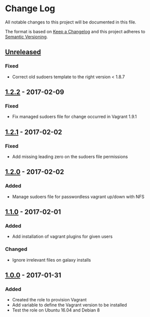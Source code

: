# Change Log
All notable changes to this project will be documented in this file.

The format is based on [Keep a Changelog](http://keepachangelog.com/) 
and this project adheres to [Semantic Versioning](http://semver.org/).

## [Unreleased]
### Fixed
- Correct old sudoers template to the right version < 1.8.7

## [1.2.2] - 2017-02-09
### Fixed
- Fix managed sudoers file for change occurred in Vagrant 1.9.1

## [1.2.1] - 2017-02-02
### Fixed
- Add missing leading zero on the sudoers file permissions

## [1.2.0] - 2017-02-02
### Added
- Manage sudoers file for passwordless vagrant up/down with NFS

## [1.1.0] - 2017-02-01
### Added
- Add installation of vagrant plugins for given users

### Changed
- Ignore irrelevant files on galaxy installs

## [1.0.0] - 2017-01-31
### Added
- Created the role to provision Vagrant
- Add variable to define the Vagrant version to be installed
- Test the role on Ubuntu 16.04 and Debian 8

[Unreleased]: https://github.com/pixelart/ansible-role-vagrant/compare/1.2.2...HEAD
[1.2.2]: https://github.com/pixelart/ansible-role-vagrant/compare/1.2.1...1.2.2
[1.2.1]: https://github.com/pixelart/ansible-role-vagrant/compare/1.2.0...1.2.1
[1.2.0]: https://github.com/pixelart/ansible-role-vagrant/compare/1.1.0...1.2.0
[1.1.0]: https://github.com/pixelart/ansible-role-vagrant/compare/1.0.0...1.1.0
[1.0.0]: https://github.com/pixelart/ansible-role-vagrant/compare/bafa1aa...1.0.0
